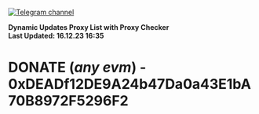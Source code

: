 [![Telegram channel](https://img.shields.io/endpoint?url=https://runkit.io/damiankrawczyk/telegram-badge/branches/master?url=https://t.me/n4z4v0d)](https://t.me/n4z4v0d) 

**Dynamic Updates Proxy List with Proxy Checker**  
**Last Updated: 16.12.23 16:35**

# DONATE (_any evm_) - 0xDEADf12DE9A24b47Da0a43E1bA70B8972F5296F2
